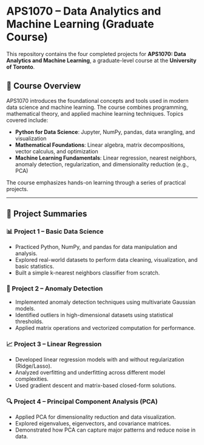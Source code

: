# APS1070 – Data Analytics and Machine Learning (Graduate Course)

This repository contains the four completed projects for **APS1070: Data Analytics and Machine Learning**, a graduate-level course at the **University of Toronto**.

## 📘 Course Overview

APS1070 introduces the foundational concepts and tools used in modern data science and machine learning. The course combines programming, mathematical theory, and applied machine learning techniques. Topics covered include:

- **Python for Data Science**: Jupyter, NumPy, pandas, data wrangling, and visualization
- **Mathematical Foundations**: Linear algebra, matrix decompositions, vector calculus, and optimization
- **Machine Learning Fundamentals**: Linear regression, nearest neighbors, anomaly detection, regularization, and dimensionality reduction (e.g., PCA)

The course emphasizes hands-on learning through a series of practical projects.

---

## 🧠 Project Summaries

### 📊 Project 1 – Basic Data Science
- Practiced Python, NumPy, and pandas for data manipulation and analysis.
- Explored real-world datasets to perform data cleaning, visualization, and basic statistics.
- Built a simple k-nearest neighbors classifier from scratch.

### 🚨 Project 2 – Anomaly Detection
- Implemented anomaly detection techniques using multivariate Gaussian models.
- Identified outliers in high-dimensional datasets using statistical thresholds.
- Applied matrix operations and vectorized computation for performance.

### 📈 Project 3 – Linear Regression
- Developed linear regression models with and without regularization (Ridge/Lasso).
- Analyzed overfitting and underfitting across different model complexities.
- Used gradient descent and matrix-based closed-form solutions.

### 🔍 Project 4 – Principal Component Analysis (PCA)
- Applied PCA for dimensionality reduction and data visualization.
- Explored eigenvalues, eigenvectors, and covariance matrices.
- Demonstrated how PCA can capture major patterns and reduce noise in data.
